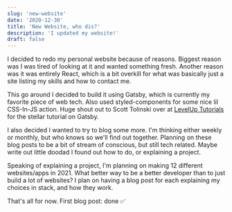 ```yaml
---
slug: 'new-website'
date: '2020-12-30'
title: 'New Website, who dis?'
description: 'I updated my website!'
draft: false
---
```


I decided to redo my personal website because of reasons. Biggest reason was I
was tired of looking at it and wanted something fresh. Another reason was it was
entirely React, which is a bit overkill for what was basically just a site
listing my skills and how to contact me.

This go around I decided to build it using Gatsby, which is currently my
favorite piece of web tech. Also used styled-components for some nice lil
CSS-In-JS action. Huge shout out to Scott Tolinski over at
[LevelUp Tutorials](https://www.leveluptutorials.com/) for the stellar tutorial
on Gatsby.

I also decided I wanted to try to blog some more. I'm thinking either weekly or
monthly, but who knows so we'll find out together. Planning on these blog posts
to be a bit of stream of conscious, but still tech related. Maybe write out
little doodad I found out how to do, or explaining a project.

Speaking of explaining a project, I'm planning on making 12 different
websites/apps in 2021. What better way to be a better developer than to just
build a lot of websites? I plan on having a blog post for each explaining my
choices in stack, and how they work.

That's all for now. First blog post: done ✅
